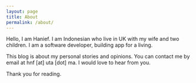 ```yaml
---
layout: page
title: About
permalink: /about/
---
```


Hello, I am Hanief. I am Indonesian who live in UK with my wife and two children. I am a software developer, building app for a living.

This blog is about my personal stories and opinions. You can contact me by email at hnf [at] uta [dot] ma. I would love to hear from you. 

Thank you for reading.
